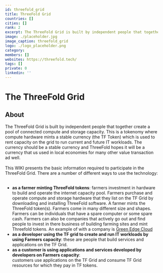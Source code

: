 ```yaml
---
id: threefold_grid
title: ThreeFold Grid
countries: []
cities: []
rank: 2
excerpt: The ThreeFold Grid is built by independent people that together create a pool of connected compute and storage capacity.
image: ./placeholder.jpg
image_caption: threefold_grid
logo: ./logo_placeholder.png
category:
members: []
websites: https://threefold.tech/
tags: []
private: 0
linkedin: ''
---
```


# The ThreeFold Grid

## About

The ThreeFold Grid is built by independent people that together create a pool of connected compute and storage capacity. This is a tokenomy where compute hardware mints a stable currency (the TF Token) which is used to rent capacity on the grid to run current and future IT workloads.  The currency should be a stable currency and ThreeFold hopes it will be a currency that us used in local economies for many other value transaction ad well.
<br/>
<br/>
This WIKI presents the basic information required to participate in the ThreeFold Grid.  There are a number of different ways to use the technology:
<br/>
<br/>

- **as a farmer minting ThreeFold tokens**: farmers investment in hardware to build and operate the internet capacity pool.  Farmers purchase and operate compute and storage hardware that they list on the TF Grid by downloading and installing ThreeFold software.  A farmer mints the ThreeFold token(s).  Farmers come in many different size and shapes.  Farmers can be individuals that have a spare computer or some spare cash.  Farmers can also be companies that actively go out and find people to invest in there business of building farming sites and mint Threefold tokens.  An example of with a company is [Green Edge Cloud](https://www.greenedgecloud.com/)
- **as a developer using the TF grid to create and run IT workloads by using Farmers capacity**:
these are people that build services and applications on the TF Grid.
- **as a customer is using applications and services developed by developers on Farmers capacity**:  
customers use applications on the TF Grid and consume TF Grid resources for which they pay in TF tokens.

<!-- 
## Mission

## Impact

## Powered by ThreeFold

## Join saving our planet!

## Support this project

## TFGrid Solution

### Roadmap -->